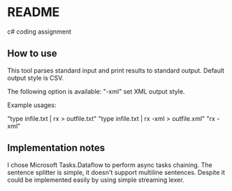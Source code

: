 # README #

c# coding assignment

## How to use

This tool parses standard input and print results to standard output. Default output style is CSV.

The following option is available:
  "-xml" set XML output style.

Example usages:

"type infile.txt | rx > outfile.txt"
"type infile.txt | rx -xml > outfile.xml"
"rx -xml"

## Implementation notes

I chose Microsoft Tasks.Dataflow to perform async tasks chaining.
The sentence splitter is simple, it doesn't support multiline sentences. 
Despite it could be implemented easily by using simple streaming lexer.

